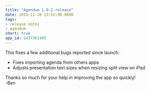 ```yaml
---
title: "Agendum 1.0.2 release"
date: 2018-11-28 13:52:00-0600
tags:
- release notes
- agendum
short: true
app_id: 1437361485
---
```


This fixes a few additional bugs reported since launch:
- Fixes importing agenda from others apps
- Adjusts presentation text sizes when resizing split view on iPad

Thanks so much for your help in improving the app so quickly!  
-Ben
